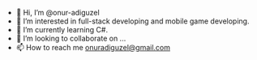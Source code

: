 - 👋 Hi, I’m @onur-adiguzel
- 👀 I’m interested in full-stack developing and mobile game developing.
- 🌱 I’m currently learning C#.
- 💞️ I’m looking to collaborate on ...
- 📫 How to reach me onuradiguzel@gmail.com

<!---
onur-adiguzel/onur-adiguzel is a ✨ special ✨ repository because its `README.md` (this file) appears on your GitHub profile.
You can click the Preview link to take a look at your changes.
--->
